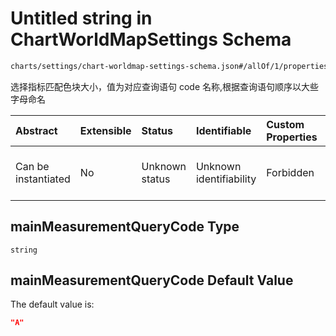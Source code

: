# Untitled string in ChartWorldMapSettings Schema

```txt
charts/settings/chart-worldmap-settings-schema.json#/allOf/1/properties/mainMeasurementQueryCode
```

选择指标匹配色块大小，值为对应查询语句 code 名称,根据查询语句顺序以大些字母命名

| Abstract            | Extensible | Status         | Identifiable            | Custom Properties | Additional Properties | Access Restrictions | Defined In                                                                                                                 |
| :------------------ | :--------- | :------------- | :---------------------- | :---------------- | :-------------------- | :------------------ | :------------------------------------------------------------------------------------------------------------------------- |
| Can be instantiated | No         | Unknown status | Unknown identifiability | Forbidden         | Allowed               | none                | [chart-worldmap-settings-schema.json\*](../out/charts/settings/chart-worldmap-settings-schema.json "open original schema") |

## mainMeasurementQueryCode Type

`string`

## mainMeasurementQueryCode Default Value

The default value is:

```json
"A"
```
